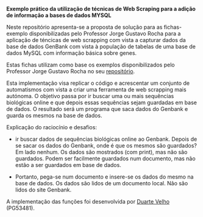 **Exemplo prático da utilização de técnicas de Web Scraping para a adição de informação a bases de dados MYSQL**

Neste repositório apresenta-se a proposta de solução para as fichas-exemplo disponibilizadas pelo Professor Jorge Gustavo Rocha para a aplicação de téncicas de web scrapping com vista a capturar dados da base de dados GenBank com vista à população de tabelas de uma base de dados MySQL com informação básica sobre genes.

Estas fichas utilizam como base os exemplos disponibilizados pelo Professor Jorge Gustavo Rocha no seu [repositório](https://github.com/jgrocha/m8-ferramentas).

Esta implementação visa replicar o código e acrescentar um conjunto de automatismos com vista a criar uma ferramenta de web scrapping mais autónoma. O objetivo passa por ir buscar uma ou mais sequências biológicas online e que depois essas sequências sejam guardadas em base de dados. O resultado será um programa que saca dados do Genbank e guarda os mesmos na base de dados.

Explicação do raciocínio e desafios:

- ir buscar dados de sequências biológicas online ao Genbank. Depois de se sacar os dados do Genbank, onde é que os mesmos são guardados? Em lado nenhum. Os dados são mostrados (com print), mas não são guardados. Podem ser facilmente guardados num documento, mas não estão a ser guardados em base de dados.

- Portanto, pega-se num documento e insere-se os dados do mesmo na base de dados. Os dados são lidos de um documento local. Não são lidos do site Genbank.


A implementação das funções foi desenvolvida por [Duarte Velho](https://github.com/duartebred) (PG53481).
